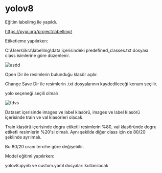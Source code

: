 # yolov8

Eğitim labelimg ile yapıldı. 

https://pypi.org/project/labelImg/

Etiketleme yapılırken:

C:\Users\ikra\labelImg\data içerisindeki predefined_classes.txt dosyası class isimlerine göre düzenlenir.

![asdd](https://user-images.githubusercontent.com/62421679/225256359-75e70d0d-f5da-482b-9285-0beb619af8bd.PNG)

Open Dir ile resimlerin bulunduğu klasör açılır.

Change Save Dir ile resimlerin .txt dosyalarının kaydedileceği konum seçilir.

yolo seçeneği seçili olmalı

![fdvs](https://user-images.githubusercontent.com/62421679/225256374-596ad0d9-6138-47be-be9c-c4950a8b5669.PNG)

Dataset içerisinde images ve label klasörü, images ve label klasörü içerisinde train ve val klasörleri olacak. 

Train klasörü içerisinde dogru etiketli resimlerin %80, val klasöründe dogru etiketli resimlerin %20'si olmalı. Aynı şekilde diğer class için de 80/20 şeklinde ayrılmalı.

Bu 80/20 oranı tercihe göre değişebilir.

Model eğitimi yapılırken:

yolov8.ipynb ve custom.yaml dosyaları kullanılacak
